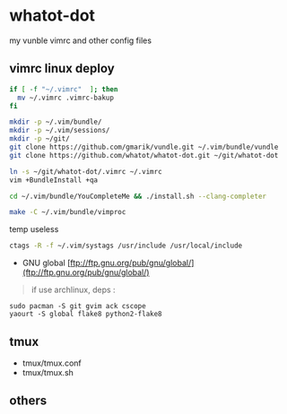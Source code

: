 # whatot-dot

my vunble vimrc and other config files

## vimrc linux deploy

```bash
if [ -f "~/.vimrc"  ]; then
  mv ~/.vimrc .vimrc-bakup
fi

mkdir -p ~/.vim/bundle/
mkdir -p ~/.vim/sessions/
mkdir -p ~/git/
git clone https://github.com/gmarik/vundle.git ~/.vim/bundle/vundle
git clone https://github.com/whatot/whatot-dot.git ~/git/whatot-dot

ln -s ~/git/whatot-dot/.vimrc ~/.vimrc
vim +BundleInstall +qa

cd ~/.vim/bundle/YouCompleteMe && ./install.sh --clang-completer

make -C ~/.vim/bundle/vimproc
```

temp useless
```bash
ctags -R -f ~/.vim/systags /usr/include /usr/local/include
```


* GNU global  [ftp://ftp.gnu.org/pub/gnu/global/](ftp://ftp.gnu.org/pub/gnu/global/)

> if use archlinux, deps :

```
sudo pacman -S git gvim ack cscope
yaourt -S global flake8 python2-flake8
```

## tmux

* tmux/tmux.conf
* tmux/tmux.sh

## others

